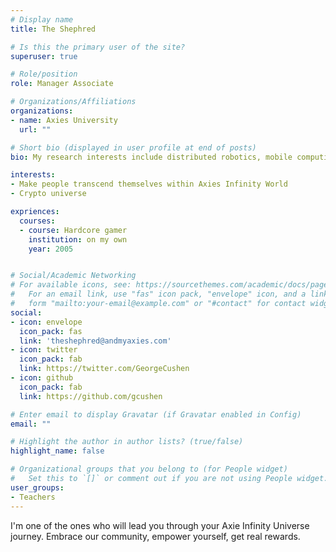 ```yaml
---
# Display name
title: The Shephred

# Is this the primary user of the site?
superuser: true

# Role/position
role: Manager Associate

# Organizations/Affiliations
organizations:
- name: Axies University
  url: ""

# Short bio (displayed in user profile at end of posts)
bio: My research interests include distributed robotics, mobile computing and programmable matter.

interests:
- Make people transcend themselves within Axies Infinity World 
- Crypto universe

expriences:
  courses:
  - course: Hardcore gamer
    institution: on my own
    year: 2005


# Social/Academic Networking
# For available icons, see: https://sourcethemes.com/academic/docs/page-builder/#icons
#   For an email link, use "fas" icon pack, "envelope" icon, and a link in the
#   form "mailto:your-email@example.com" or "#contact" for contact widget.
social:
- icon: envelope
  icon_pack: fas
  link: 'theshephred@andmyaxies.com'
- icon: twitter
  icon_pack: fab
  link: https://twitter.com/GeorgeCushen
- icon: github
  icon_pack: fab
  link: https://github.com/gcushen

# Enter email to display Gravatar (if Gravatar enabled in Config)
email: ""

# Highlight the author in author lists? (true/false)
highlight_name: false

# Organizational groups that you belong to (for People widget)
#   Set this to `[]` or comment out if you are not using People widget.
user_groups:
- Teachers
---
```


I'm one of the ones who will lead you through your Axie Infinity Universe journey. Embrace our community, empower yourself, get real rewards. 
